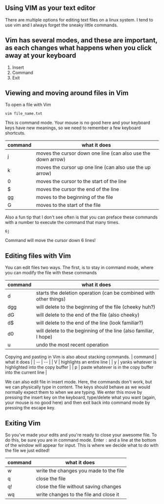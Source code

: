## Using VIM as your text editor

There are multiple options for editing text files on a linux system. I tend to use vim and I always forget the sneaky little commands. 


## Vim has several modes, and these are important, as each changes what happens when you click away at your keyboard 

1. Insert
2. Command
3. Exit

## Viewing and moving around files in Vim

To open a file with Vim 
```
vim file_name.txt
```

This is command mode. Your mouse is no good here and your keyboard keys have new meanings, so we need to remember a few keyboard shortcuts. 

| command | what it does |
| -- | -- |
| j | moves the cursor down one line (can also use the down arrow) |
| k | moves the cursor up one line (can also use the up arrow) |
| 0 | moves the cursor to the start of the line |
| $ | moves the cursor the end of the line |
| gg | moves to the beginning of the file |
| G | moves to the start of the file |

Also a fun tip that I don't see often is that you can preface these commands with a number to execute the command that many times. 
```
6j
```
Command will move the cursor down 6 lines!

## Editing files with Vim

You can edit files two ways. The first, is to stay in command  mode, where you can modify the file with these commands

|command | what it does |
| -- | -- |
| d | starts the deletion operation (can be combined with other things) |
| dgg | will delete to the beginning of the file (cheeky huh?) |
| dG | will delete to the end of the file (also cheeky) |
| d$ | will delete to the end of the line (look familiar?) |
| d0 | will delete to the beginning of the line (also familiar, I hope) |
| u | undo the most recent operation |


Copying and pasting in Vim is also about stacking commands. 
| command | what it does |
| -- | -- |
| V | highlights an entire line |
| y | yanks whatever is highlighted into the copy buffer |
| p | paste whatever is in the copy buffer into the current line |

We can also edit file in insert mode. Here, the commands don't work, but we can physically type in content. The keys should behave as we would normally expect them to when we are typing. We enter this move by pressing the insert key on the keyboard, type/delete what you want (again, your mouse is no good here) and then exit back into command mode by pressing the escape key. 


## Exiting Vim

So you've made your edits and you're ready to close your awesome file. To do this, be sure you are in command mode. Enter ```:``` and a line at the bottom of the window will appear for input. This is where we decide what to do with the file we just edited!

| command | what it does |
| -- | -- |
| w | write the changes you made to the file |
| q | close the file |
| q! | close the file without saving changes |
| wq | write changes to the file and close it |



